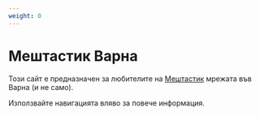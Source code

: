 ```yaml
---
weight: 0
---
```


# Мештастик Варна

Този сайт е предназначен за любителите на [Мештастик](https://meshtastic.org/) мрежата във Варна (и не само).

Използвайте навигацията вляво за повече информация.